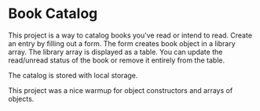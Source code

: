 # Book Catalog


This project is a way to catalog books you've read or intend to read. Create an entry by filling out a form. The form creates book object in a library array. The library array is displayed as a table. You can update the read/unread status of the book or remove it entirely from the table.

The catalog is stored with local storage. 

This project was a nice warmup for object constructors and arrays of objects. 

